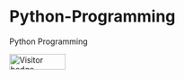 # Python-Programming
Python Programming
<div id="badges">
  <img src="https://api.visitorbadge.io/api/visitors?path=jaydattpatel%2FPython-Programming&label=Visitors&countColor=%2337d67a" alt="Visitor badge" width="100" height="28"/>
</div>
